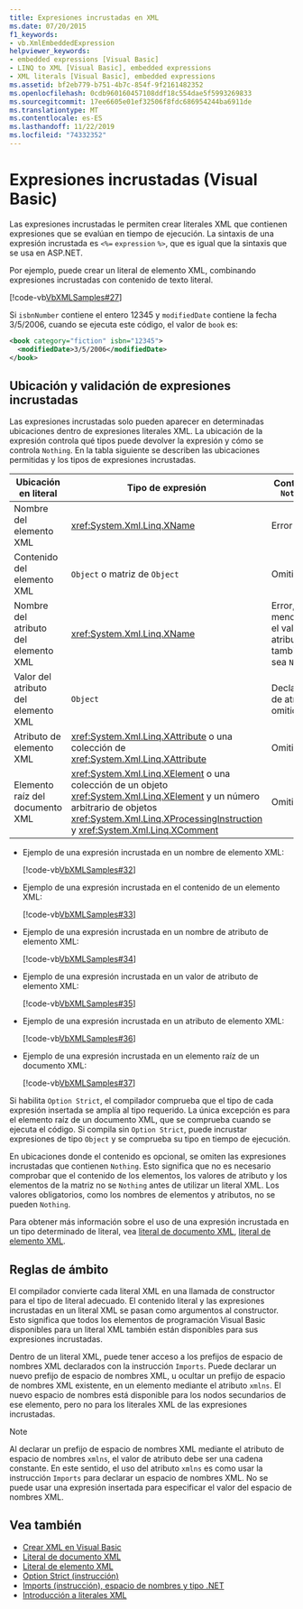```yaml
---
title: Expresiones incrustadas en XML
ms.date: 07/20/2015
f1_keywords:
- vb.XmlEmbeddedExpression
helpviewer_keywords:
- embedded expressions [Visual Basic]
- LINQ to XML [Visual Basic], embedded expressions
- XML literals [Visual Basic], embedded expressions
ms.assetid: bf2eb779-b751-4b7c-854f-9f2161482352
ms.openlocfilehash: 0cdb960160457108ddf18c554dae5f5993269833
ms.sourcegitcommit: 17ee6605e01ef32506f8fdc686954244ba6911de
ms.translationtype: MT
ms.contentlocale: es-ES
ms.lasthandoff: 11/22/2019
ms.locfileid: "74332352"
---
```

# <a name="embedded-expressions-in-xml-visual-basic"></a>Expresiones incrustadas (Visual Basic)
Las expresiones incrustadas le permiten crear literales XML que contienen expresiones que se evalúan en tiempo de ejecución. La sintaxis de una expresión incrustada es `<%=` `expression` `%>`, que es igual que la sintaxis que se usa en ASP.NET.  
  
 Por ejemplo, puede crear un literal de elemento XML, combinando expresiones incrustadas con contenido de texto literal.  
  
 [!code-vb[VbXMLSamples#27](~/samples/snippets/visualbasic/VS_Snippets_VBCSharp/VbXMLSamples/VB/XMLSamples13.vb#27)]  
  
 Si `isbnNumber` contiene el entero 12345 y `modifiedDate` contiene la fecha 3/5/2006, cuando se ejecuta este código, el valor de `book` es:  
  
```xml  
<book category="fiction" isbn="12345">  
  <modifiedDate>3/5/2006</modifiedDate>  
</book>  
```  
  
## <a name="embedded-expression-location-and-validation"></a>Ubicación y validación de expresiones incrustadas  
 Las expresiones incrustadas solo pueden aparecer en determinadas ubicaciones dentro de expresiones literales XML. La ubicación de la expresión controla qué tipos puede devolver la expresión y cómo se controla `Nothing`. En la tabla siguiente se describen las ubicaciones permitidas y los tipos de expresiones incrustadas.  
  
|Ubicación en literal|Tipo de expresión|Control de `Nothing`|  
|---|---|---|  
|Nombre del elemento XML|<xref:System.Xml.Linq.XName>|Error|  
|Contenido del elemento XML|`Object` o matriz de `Object`|Omitido|  
|Nombre del atributo del elemento XML|<xref:System.Xml.Linq.XName>|Error, a menos que el valor del atributo también sea `Nothing`|  
|Valor del atributo del elemento XML|`Object`|Declaración de atributo omitida|  
|Atributo de elemento XML|<xref:System.Xml.Linq.XAttribute> o una colección de <xref:System.Xml.Linq.XAttribute>|Omitido|  
|Elemento raíz del documento XML|<xref:System.Xml.Linq.XElement> o una colección de un objeto <xref:System.Xml.Linq.XElement> y un número arbitrario de objetos <xref:System.Xml.Linq.XProcessingInstruction> y <xref:System.Xml.Linq.XComment>|Omitido|  
  
- Ejemplo de una expresión incrustada en un nombre de elemento XML:  
  
     [!code-vb[VbXMLSamples#32](~/samples/snippets/visualbasic/VS_Snippets_VBCSharp/VbXMLSamples/VB/XMLSamples13.vb#32)]  
  
- Ejemplo de una expresión incrustada en el contenido de un elemento XML:  
  
     [!code-vb[VbXMLSamples#33](~/samples/snippets/visualbasic/VS_Snippets_VBCSharp/VbXMLSamples/VB/XMLSamples13.vb#33)]  
  
- Ejemplo de una expresión incrustada en un nombre de atributo de elemento XML:  
  
     [!code-vb[VbXMLSamples#34](~/samples/snippets/visualbasic/VS_Snippets_VBCSharp/VbXMLSamples/VB/XMLSamples13.vb#34)]  
  
- Ejemplo de una expresión incrustada en un valor de atributo de elemento XML:  
  
     [!code-vb[VbXMLSamples#35](~/samples/snippets/visualbasic/VS_Snippets_VBCSharp/VbXMLSamples/VB/XMLSamples13.vb#35)]  
  
- Ejemplo de una expresión incrustada en un atributo de elemento XML:  
  
     [!code-vb[VbXMLSamples#36](~/samples/snippets/visualbasic/VS_Snippets_VBCSharp/VbXMLSamples/VB/XMLSamples13.vb#36)]  
  
- Ejemplo de una expresión incrustada en un elemento raíz de un documento XML:  
  
     [!code-vb[VbXMLSamples#37](~/samples/snippets/visualbasic/VS_Snippets_VBCSharp/VbXMLSamples/VB/XMLSamples13.vb#37)]  
  
 Si habilita `Option Strict`, el compilador comprueba que el tipo de cada expresión insertada se amplía al tipo requerido. La única excepción es para el elemento raíz de un documento XML, que se comprueba cuando se ejecuta el código. Si compila sin `Option Strict`, puede incrustar expresiones de tipo `Object` y se comprueba su tipo en tiempo de ejecución.  
  
 En ubicaciones donde el contenido es opcional, se omiten las expresiones incrustadas que contienen `Nothing`. Esto significa que no es necesario comprobar que el contenido de los elementos, los valores de atributo y los elementos de la matriz no se `Nothing` antes de utilizar un literal XML. Los valores obligatorios, como los nombres de elementos y atributos, no se pueden `Nothing`.  
  
 Para obtener más información sobre el uso de una expresión incrustada en un tipo determinado de literal, vea [literal de documento XML](../../../../visual-basic/language-reference/xml-literals/xml-document-literal.md), [literal de elemento XML](../../../../visual-basic/language-reference/xml-literals/xml-element-literal.md).  
  
## <a name="scoping-rules"></a>Reglas de ámbito  
 El compilador convierte cada literal XML en una llamada de constructor para el tipo de literal adecuado. El contenido literal y las expresiones incrustadas en un literal XML se pasan como argumentos al constructor. Esto significa que todos los elementos de programación Visual Basic disponibles para un literal XML también están disponibles para sus expresiones incrustadas.  
  
 Dentro de un literal XML, puede tener acceso a los prefijos de espacio de nombres XML declarados con la instrucción `Imports`. Puede declarar un nuevo prefijo de espacio de nombres XML, u ocultar un prefijo de espacio de nombres XML existente, en un elemento mediante el atributo `xmlns`. El nuevo espacio de nombres está disponible para los nodos secundarios de ese elemento, pero no para los literales XML de las expresiones incrustadas.  
  
> [!NOTE]
> Al declarar un prefijo de espacio de nombres XML mediante el atributo de espacio de nombres `xmlns`, el valor de atributo debe ser una cadena constante. En este sentido, el uso del atributo `xmlns` es como usar la instrucción `Imports` para declarar un espacio de nombres XML. No se puede usar una expresión insertada para especificar el valor del espacio de nombres XML.  
  
## <a name="see-also"></a>Vea también

- [Crear XML en Visual Basic](../../../../visual-basic/programming-guide/language-features/xml/creating-xml.md)
- [Literal de documento XML](../../../../visual-basic/language-reference/xml-literals/xml-document-literal.md)
- [Literal de elemento XML](../../../../visual-basic/language-reference/xml-literals/xml-element-literal.md)
- [Option Strict (instrucción)](../../../../visual-basic/language-reference/statements/option-strict-statement.md)
- [Imports (instrucción), espacio de nombres y tipo .NET](../../../../visual-basic/language-reference/statements/imports-statement-net-namespace-and-type.md)
- [Introducción a literales XML](../../../../visual-basic/programming-guide/language-features/xml/xml-literals-overview.md)
